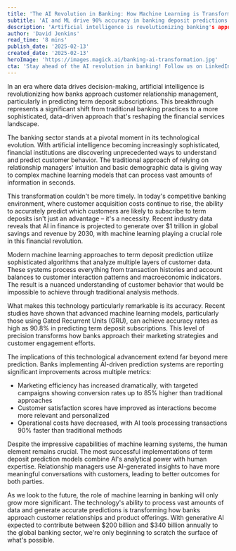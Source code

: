 ```yaml
---
title: 'The AI Revolution in Banking: How Machine Learning is Transforming Term Deposit Predictions'
subtitle: 'AI and ML drive 90% accuracy in banking deposit predictions'
description: 'Artificial intelligence is revolutionizing banking's approach to predicting term deposit subscriptions, with machine learning models achieving accuracy rates up to 90.8%. This transformation is driving significant improvements in marketing efficiency, customer satisfaction, and operational costs, while maintaining the crucial human element in banking relationships.'
author: 'David Jenkins'
read_time: '8 mins'
publish_date: '2025-02-13'
created_date: '2025-02-13'
heroImage: 'https://images.magick.ai/banking-ai-transformation.jpg'
cta: 'Stay ahead of the AI revolution in banking! Follow us on LinkedIn for the latest insights on how machine learning is transforming financial services.'
---
```


In an era where data drives decision-making, artificial intelligence is revolutionizing how banks approach customer relationship management, particularly in predicting term deposit subscriptions. This breakthrough represents a significant shift from traditional banking practices to a more sophisticated, data-driven approach that's reshaping the financial services landscape.

The banking sector stands at a pivotal moment in its technological evolution. With artificial intelligence becoming increasingly sophisticated, financial institutions are discovering unprecedented ways to understand and predict customer behavior. The traditional approach of relying on relationship managers' intuition and basic demographic data is giving way to complex machine learning models that can process vast amounts of information in seconds.

This transformation couldn't be more timely. In today's competitive banking environment, where customer acquisition costs continue to rise, the ability to accurately predict which customers are likely to subscribe to term deposits isn't just an advantage – it's a necessity. Recent industry data reveals that AI in finance is projected to generate over $1 trillion in global savings and revenue by 2030, with machine learning playing a crucial role in this financial revolution.

Modern machine learning approaches to term deposit prediction utilize sophisticated algorithms that analyze multiple layers of customer data. These systems process everything from transaction histories and account balances to customer interaction patterns and macroeconomic indicators. The result is a nuanced understanding of customer behavior that would be impossible to achieve through traditional analysis methods.

What makes this technology particularly remarkable is its accuracy. Recent studies have shown that advanced machine learning models, particularly those using Gated Recurrent Units (GRU), can achieve accuracy rates as high as 90.8% in predicting term deposit subscriptions. This level of precision transforms how banks approach their marketing strategies and customer engagement efforts.

The implications of this technological advancement extend far beyond mere prediction. Banks implementing AI-driven prediction systems are reporting significant improvements across multiple metrics:

- Marketing efficiency has increased dramatically, with targeted campaigns showing conversion rates up to 85% higher than traditional approaches
- Customer satisfaction scores have improved as interactions become more relevant and personalized
- Operational costs have decreased, with AI tools processing transactions 90% faster than traditional methods

Despite the impressive capabilities of machine learning systems, the human element remains crucial. The most successful implementations of term deposit prediction models combine AI's analytical power with human expertise. Relationship managers use AI-generated insights to have more meaningful conversations with customers, leading to better outcomes for both parties.

As we look to the future, the role of machine learning in banking will only grow more significant. The technology's ability to process vast amounts of data and generate accurate predictions is transforming how banks approach customer relationships and product offerings. With generative AI expected to contribute between $200 billion and $340 billion annually to the global banking sector, we're only beginning to scratch the surface of what's possible.